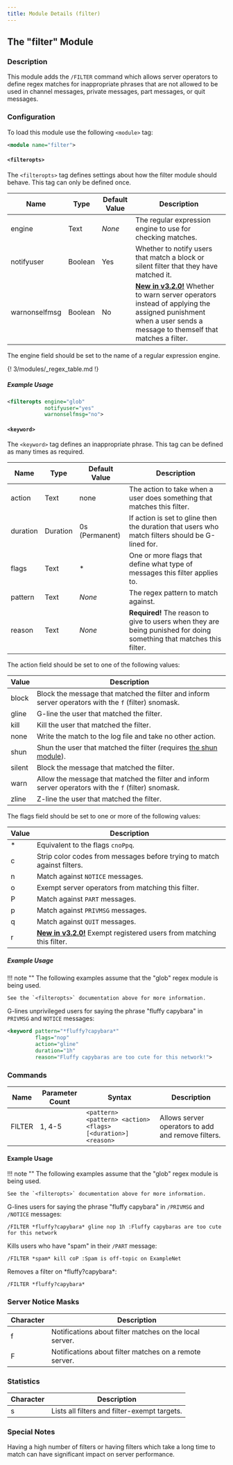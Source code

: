```yaml
---
title: Module Details (filter)
---
```


## The "filter" Module

### Description

This module adds the `/FILTER` command which allows server operators to define regex matches for inappropriate phrases that are not allowed to be used in channel messages, private messages, part messages, or quit messages.

### Configuration

To load this module use the following `<module>` tag:

```xml
<module name="filter">
```

#### `<filteropts>`

The `<filteropts>` tag defines settings about how the filter module should behave. This tag can only be defined once.

Name          | Type    | Default Value | Description
------------- | ------- | ------------- | -----------
engine        | Text    | *None*        | The regular expression engine to use for checking matches.
notifyuser    | Boolean | Yes           | Whether to notify users that match a block or silent filter that they have matched it.
warnonselfmsg | Boolean | No            | [**New in v3.2.0!**](/3/change-log/#inspircd-320) Whether to warn server operators instead of applying the assigned punishment when a user sends a message to themself that matches a filter.

The engine field should be set to the name of a regular expression engine.

{! 3/modules/_regex_table.md !}

##### Example Usage

```xml
<filteropts engine="glob"
            notifyuser="yes"
            warnonselfmsg="no">
```

#### `<keyword>`

The `<keyword>` tag defines an inappropriate phrase. This tag can be defined as many times as required.

Name     | Type     | Default Value  | Description
-------- | -------- | -------------- | -----------
action   | Text     | none           | The action to take when a user does something that matches this filter.
duration | Duration | 0s (Permanent) | If action is set to gline then the duration that users who match filters should be G-lined for.
flags    | Text     | \*             | One or more flags that define what type of messages this filter applies to.
pattern  | Text     | *None*         | The regex pattern to match against.
reason   | Text     | *None*         | **Required!** The reason to give to users when they are being punished for doing something that matches this filter.

The action field should be set to one of the following values:

Value  | Description
------ | -----------
block  | Block the message that matched the filter and inform server operators with the `f` (filter) snomask.
gline  | G-line the user that matched the filter.
kill   | Kill the user that matched the filter.
none   | Write the match to the log file and take no other action.
shun   | Shun the user that matched the filter (requires [the shun module](/3/modules/shun)).
silent | Block the message that matched the filter.
warn   | Allow the message that matched the filter and inform server operators with the `f` (filter) snomask.
zline  | Z-line the user that matched the filter.

The flags field should be set to one or more of the following values:

Value | Description
----- | -----------
\*    | Equivalent to the flags `cnoPpq`.
c     | Strip color codes from messages before trying to match against filters.
n     | Match against `NOTICE` messages.
o     | Exempt server operators from matching this filter.
P     | Match against `PART` messages.
p     | Match against `PRIVMSG` messages.
q     | Match against `QUIT` messages.
r     | [**New in v3.2.0!**](/3/change-log/#inspircd-320) Exempt registered users from matching this filter.

##### Example Usage

!!! note ""
    The following examples assume that the "glob" regex module is being used.

    See the `<filteropts>` documentation above for more information.

G-lines unprivileged users for saying the phrase "fluffy capybara" in `PRIVMSG` and `NOTICE` messages:

```xml
<keyword pattern="*fluffy?capybara*"
         flags="nop"
         action="gline"
         duration="1h"
         reason="Fluffy capybaras are too cute for this network!">
```

### Commands

Name   | Parameter Count | Syntax                                                            | Description
------ | --------------- | ----------------------------------------------------------------- | -----------
FILTER | 1, 4-5          | `<pattern>`<br>`<pattern> <action> <flags> [<duration>] <reason>` | Allows server operators to add and remove filters.

#### Example Usage

!!! note ""
    The following examples assume that the "glob" regex module is being used.

    See the `<filteropts>` documentation above for more information.

G-lines users for saying the phrase "fluffy capybara" in `/PRIVMSG` and `/NOTICE` messages:

```plaintext
/FILTER *fluffy?capybara* gline nop 1h :Fluffy capybaras are too cute for this network
```

Kills users who have "spam" in their `/PART` message:

```plaintext
/FILTER *spam* kill coP :Spam is off-topic on ExampleNet
```

Removes a filter on \*fluffy?capybara\*:

```plaintext
/FILTER *fluffy?capybara*
```

### Server Notice Masks

Character | Description
--------- | -----------
f         | Notifications about filter matches on the local server.
F         | Notifications about filter matches on a remote server.

### Statistics

Character | Description
--------- | -----------
s         | Lists all filters and filter-exempt targets.

### Special Notes

Having a high number of filters or having filters which take a long time to match can have significant impact on server performance.
